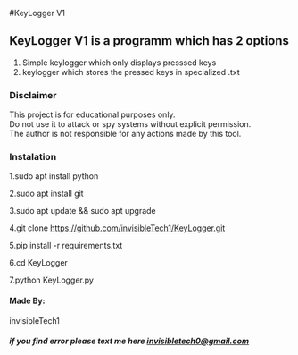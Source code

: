 #KeyLogger V1


## KeyLogger V1 is a programm which has 2 options
1) Simple keylogger which only displays presssed keys
2) keylogger which stores the pressed keys in specialized .txt

### Disclaimer
This project is for educational purposes only.  
Do not use it to attack or spy systems without explicit permission.  
The author is not responsible for any actions made by this tool.


### Instalation

1.sudo apt install python

2.sudo apt install git

3.sudo apt update && sudo apt upgrade

4.git clone https://github.com/invisibleTech1/KeyLogger.git

5.pip install -r requirements.txt

6.cd KeyLogger

7.python KeyLogger.py

#### Made By:
invisibleTech1

##### if you find error please text me here invisibletech0@gmail.com

